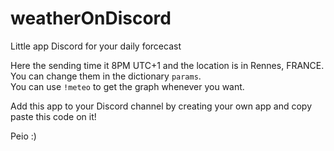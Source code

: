 # weatherOnDiscord
Little app Discord for your daily forcecast

Here the sending time it 8PM UTC+1 and the location is in Rennes, FRANCE. You can change them in the dictionary `params`.  
You can use `!meteo` to get the graph whenever you want.
  
Add this app to your Discord channel by creating your own app and copy paste this code on it!  
  
Peio :)
